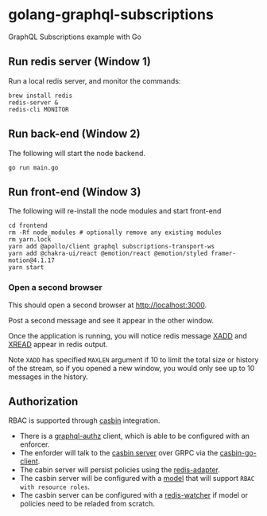 # golang-graphql-subscriptions
GraphQL Subscriptions example with Go


## Run redis server (Window 1)

Run a local redis server, and monitor the commands:

```
brew install redis
redis-server &
redis-cli MONITOR
```
## Run back-end (Window 2)

The following will start the node backend.

```
go run main.go
```
## Run front-end (Window 3)

The following will re-install the node modules and start front-end

```
cd frontend
rm -Rf node_modules # optionally remove any existing modules
rm yarn.lock
yarn add @apollo/client graphql subscriptions-transport-ws
yarn add @chakra-ui/react @emotion/react @emotion/styled framer-motion@4.1.17
yarn start
```

### Open a second browser

This should open a second browser at [http://localhost:3000](http://localhost:3000).

Post a second message and see it appear in the other window.

Once the application is running, you will notice redis message [XADD](https://redis.io/commands/XADD) and [XREAD](https://redis.io/commands/xread) appear in redis output.

Note `XADD` has specified `MAXLEN` argument if 10 to limit the total size or history of the stream, so if you opened a new window, you would only see up to 10 messages in the history.

## Authorization

RBAC is supported through [casbin](https://casbin.org/) integration.

* There is a [graphql-authz](https://github.com/casbin/graphql-authz) client, which is able to be configured with an enforcer.
* The enforder will talk to the [casbin server](https://github.com/casbin/casbin-server) over GRPC via the [casbin-go-client](https://github.com/casbin/casbin-go-client).
* The cabin server will persist policies using the [redis-adapter](https://github.com/casbin/redis-adapter).
* The casbin server will be configured with a [model](https://casbin.org/docs/en/supported-models) that will support `RBAC with resource roles`.
* The casbin server can be configured with a [redis-watcher](https://github.com/casbin/redis-watcher) if model or policies need to be reladed from scratch. 